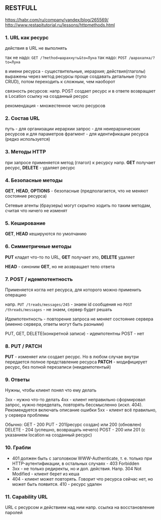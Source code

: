 ## RESTFULL

https://habr.com/ru/company/yandex/blog/265569/
http://www.restapitutorial.ru/lessons/httpmethods.html

### 1. URL как ресурс

действия в URL не выполнять

так не надо: `GET /?method=шарахнуть&to=Луна`
так надо: `POST /шарахалка/?to=Луна`

в имени ресурса - существительные, иерархия; действия(глаголы) выражены через метод
ресурсы проще создавать детальные (тупо СRUD), потом переходить к сложным, чем наоборот

связность ресурсов: напр. POST создает ресурс и в ответе возвращает в Location ссылку на созданный ресурс

рекомендация - множестенное число ресурсов

### 2. Состав URL

путь - для организации иерархии
запрос - для неиерархических ресурсов и для параметров
фрагмент - для идентификации ресурса (редко используется)

### 3. Методы HTTP

при запросе применяется метод (глагол) к ресурсу
напр. **GET** получает ресурс, **DELETE** - удаляет ресурс

### 4. Безопасные методы

**GET**, **HEAD**, **OPTIONS** - безопасные (предполагается, что не меняют состояние ресурса)

Сетевые агенты (браузеры) могут скрытно ходить по таким методам, считая что ничего не изменят

### 5. Кеширование

**GET**, **HEAD** кешируются по умолчанию

### 6. Симметричные методы

**PUT** кладет что-то по URL, **GET** получает это, **DELETE** удаляет

**HEAD** - синоним **GET**, но не аозвращает тело ответа

### 7. POST / идемпотентность

Применяется когла нет ресурса, для которого можно применить операцию

напр. `PUT /treads/messages/245` - знаем id сообщения
но `POST /threads/messages` - не знаем, сервер будет решать

Идемпотентность - повторение запроса не меняет состояние сервера (именно сервера, ответы могут быть разными)

PUT, GET, DELETE(конкретной записи) - идемпотентны
POST - нет

### 8. PUT / PATCH

**PUT** - изменяет или создает ресурс. Но в любом случае внутри передается полное представление ресурса
**PATCH** - модифицирует ресурс, без полной перезаписи (неидемпотентый)
 
### 9. Ответы

Нужны, чтобы клиент понял что ему делать

3хх - нужно что-то делать
4хх - клиент неправильно сформировал запрос, нужно переделать, повторять бессмысленно (искл. 404). Рекомендуется включать описание ошибки
5хх - клиент всё правильно, у сервера проблемы

Обычно:
GET - 200
PUT - 201(ресурс создан) или 200 (обновлен)
DELETE - 204 (успешно, возвращать нечего)
POST - 200 или 201 (с указанием location на созданный ресурс)

### 10. Грабли

* 401 должен быть с заголовком WWW-Authenticate, т. е. только при HTTP-аутентификации, в остальных случаях - 403 Forbidden
* 3xx - не только редиректы, но и доп. действия. Напр. 304 Not Modified - клиент берет из кеша
* 404 - клиент может повторять. Говорит что ресурса сейчас нет, но может быть появится. 410 - ресурс удален

### 11. Capability URL

URL с ресурсом и действием над ним
напр. ссылка на восстановление паролей


